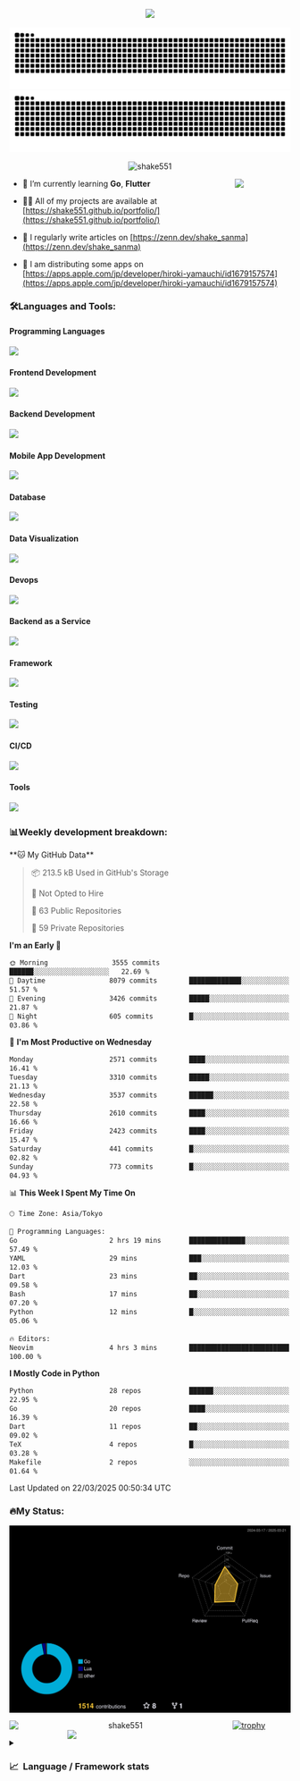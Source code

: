 <p align="center"><img src="https://capsule-render.vercel.app/api?type=waving&color=gradient&height=300&section=header&text=Hi%20I'm%20shake&fontSize=90&animation=fadeIn&fontAlignY=38&desc=Welcome%20To%20Shake's%20GitHub%20Profile%20&descAlignY=51&descAlign=62"></p>

<p align="center">
  <img src="https://raw.githubusercontent.com/shake551/shake551/output/github-contribution-grid-snake-dark.svg#gh-dark-mode-only" />
  <img src="https://raw.githubusercontent.com/shake551/shake551/output/github-contribution-grid-snake.svg#gh-light-mode-only" />
</p>


<p align="center">
  <img src="https://komarev.com/ghpvc/?username=shake551&label=Profile%20views&color=0e75b6&style=flat" alt="shake551" />
</p>

<img src="https://media.giphy.com/media/hvRJCLFzcasrR4ia7z/giphy.gif" width="100" align="right">

- 🌱 I’m currently learning **Go**, **Flutter**

- 👨‍💻 All of my projects are available at [https://shake551.github.io/portfolio/](https://shake551.github.io/portfolio/)

- 📝 I regularly write articles on [https://zenn.dev/shake_sanma](https://zenn.dev/shake_sanma)

- 🍏 I am distributing some apps on [https://apps.apple.com/jp/developer/hiroki-yamauchi/id1679157574](https://apps.apple.com/jp/developer/hiroki-yamauchi/id1679157574)


<h3 align="left">🛠️Languages and Tools:</h3>
<h4 align="left">Programming Languages</h4>
<img src="https://skillicons.dev/icons?i=go,java,lua,js,ts,c,cs,cpp,php,ruby,rust,py">

<h4 align="left">Frontend Development</h4>
<img src="https://skillicons.dev/icons?i=nextjs,react,vue,html,css,bootstrap,pug,tailwind">

<h4 align="left">Backend Development</h4>
<img src="https://skillicons.dev/icons?i=graphql,express,prisma,kafka,kotlin,nodejs,spring,nginx">

<h4 align="left">Mobile App Development</h4>
<img src="https://skillicons.dev/icons?i=dart,flutter">

<h4 align="left">Database</h4>
<img src="https://skillicons.dev/icons?i=mysql,postgres,redis,sqlite,dynamodb">

<h4 align="left">Data Visualization</h4>
<img src="https://skillicons.dev/icons?i=grafana">

<h4 align="left">Devops</h4>
<img src="https://skillicons.dev/icons?i=docker,kubernetes,gcp,aws,bash,azure,jenkins,vercel">

<h4 align="left">Backend as a Service</h4>
<img src="https://skillicons.dev/icons?i=firebase,heroku">

<h4 align="left">Framework</h4>
<img src="https://skillicons.dev/icons?i=django,laravel,fastapi,rails,remix,flask">

<h4 align="left">Testing</h4>
<img src="https://skillicons.dev/icons?i=jest,selenium,">

<h4 align="left">CI/CD</h4>
<img src="https://skillicons.dev/icons?i=githubactions,jenkins,">

<h4 align="left">Tools</h4>
<img src="https://skillicons.dev/icons?i=github,git,postman,linux,prometheus,md,matlab,blender,xd,ai,">

<br>

<h3 align="left">📊Weekly development breakdown:</h3>
<!--START_SECTION:waka-->
**🐱 My GitHub Data** 

> 📦 213.5 kB Used in GitHub's Storage 
 > 
> 🚫 Not Opted to Hire
 > 
> 📜 63 Public Repositories 
 > 
> 🔑 59 Private Repositories 
 > 
**I'm an Early 🐤** 

```text
🌞 Morning                3555 commits        ██████░░░░░░░░░░░░░░░░░░░   22.69 % 
🌆 Daytime                8079 commits        █████████████░░░░░░░░░░░░   51.57 % 
🌃 Evening                3426 commits        █████░░░░░░░░░░░░░░░░░░░░   21.87 % 
🌙 Night                  605 commits         █░░░░░░░░░░░░░░░░░░░░░░░░   03.86 % 
```
📅 **I'm Most Productive on Wednesday** 

```text
Monday                   2571 commits        ████░░░░░░░░░░░░░░░░░░░░░   16.41 % 
Tuesday                  3310 commits        █████░░░░░░░░░░░░░░░░░░░░   21.13 % 
Wednesday                3537 commits        ██████░░░░░░░░░░░░░░░░░░░   22.58 % 
Thursday                 2610 commits        ████░░░░░░░░░░░░░░░░░░░░░   16.66 % 
Friday                   2423 commits        ████░░░░░░░░░░░░░░░░░░░░░   15.47 % 
Saturday                 441 commits         █░░░░░░░░░░░░░░░░░░░░░░░░   02.82 % 
Sunday                   773 commits         █░░░░░░░░░░░░░░░░░░░░░░░░   04.93 % 
```


📊 **This Week I Spent My Time On** 

```text
🕑︎ Time Zone: Asia/Tokyo

💬 Programming Languages: 
Go                       2 hrs 19 mins       ██████████████░░░░░░░░░░░   57.49 % 
YAML                     29 mins             ███░░░░░░░░░░░░░░░░░░░░░░   12.03 % 
Dart                     23 mins             ██░░░░░░░░░░░░░░░░░░░░░░░   09.58 % 
Bash                     17 mins             ██░░░░░░░░░░░░░░░░░░░░░░░   07.20 % 
Python                   12 mins             █░░░░░░░░░░░░░░░░░░░░░░░░   05.06 % 

🔥 Editors: 
Neovim                   4 hrs 3 mins        █████████████████████████   100.00 % 
```

**I Mostly Code in Python** 

```text
Python                   28 repos            ██████░░░░░░░░░░░░░░░░░░░   22.95 % 
Go                       20 repos            ████░░░░░░░░░░░░░░░░░░░░░   16.39 % 
Dart                     11 repos            ██░░░░░░░░░░░░░░░░░░░░░░░   09.02 % 
TeX                      4 repos             █░░░░░░░░░░░░░░░░░░░░░░░░   03.28 % 
Makefile                 2 repos             ░░░░░░░░░░░░░░░░░░░░░░░░░   01.64 % 
```




 Last Updated on 22/03/2025 00:50:34 UTC
<!--END_SECTION:waka-->


<h3 align="left">🔥My Status:</h3>

<p align="center">
  <img src="./profile-3d-contrib/profile-night-rainbow.svg" align="center" width="550">
</p>
  
<p align="center">
<img src="https://github-readme-streak-stats.herokuapp.com/?user=shake551&theme=highcontrast" alt="shake551" align="left" width="400">
<img src="https://github-readme-stats.vercel.app/api?username=shake551&count_private=true&show_icons=true&theme=highcontrast" align="right" width="400">
</p>

[![trophy](https://github-profile-trophy.vercel.app/?username=shake551&theme=darkhub&column=8)](https://github.com/ryo-ma/github-profile-trophy)

<details>
  <summary><h3>📈&nbsp;&nbsp;Language&nbsp;/&nbsp;Framework stats</h3></summary>
  <br/>
  <a href='https://profile.codersrank.io/user/shake551/'>
    <img src='http://cr-skills-chart-widget.azurewebsites.net/api/api?username=shake551' width="800">
  </a>

</details>
